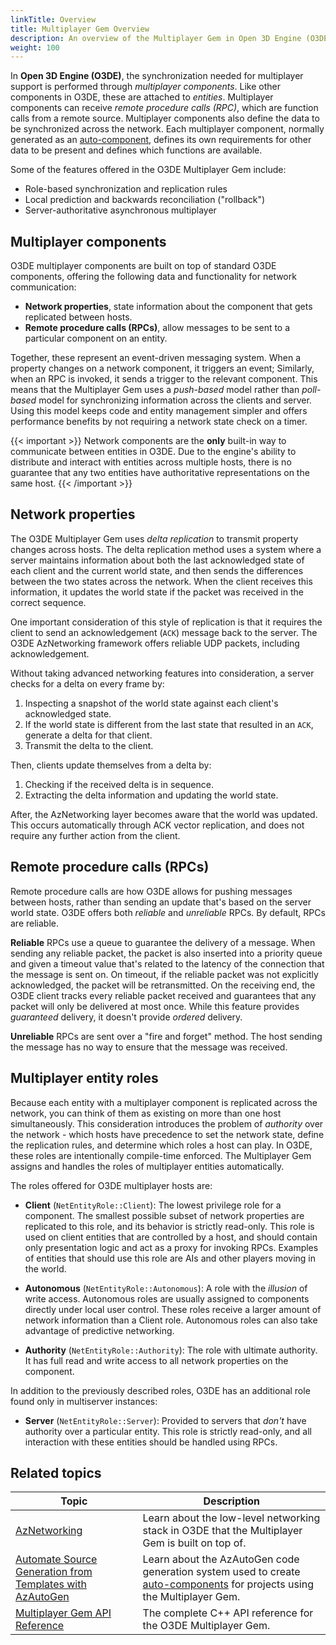 ```yaml
---
linkTitle: Overview
title: Multiplayer Gem Overview
description: An overview of the Multiplayer Gem in Open 3D Engine (O3DE). Includes an introduction to multiplayer components, which provide network state synchronization.
weight: 100
---
```


In **Open 3D Engine (O3DE)**, the synchronization needed for multiplayer support is performed through *multiplayer components*. Like other components in O3DE, these are attached to *entities*. Multiplayer components can receive *remote procedure calls (RPC)*, which are function calls from a remote source. Multiplayer components also define the data to be synchronized across the network. Each multiplayer component, normally generated as an [auto-component](./autocomponents), defines its own requirements for other data to be present and defines which functions are available.

Some of the features offered in the O3DE Multiplayer Gem include:

* Role-based synchronization and replication rules
* Local prediction and backwards reconciliation ("rollback")
* Server-authoritative asynchronous multiplayer

## Multiplayer components

O3DE multiplayer components are built on top of standard O3DE components, offering the following data and functionality for network communication:

* **Network properties**, state information about the component that gets replicated between hosts.
* **Remote procedure calls (RPCs)**, allow messages to be sent to a particular component on an entity.

Together, these represent an event-driven messaging system. When a property changes on a network component, it triggers an event; Similarly, when an RPC is invoked, it sends a trigger to the relevant component. This means that the Multiplayer Gem uses a *push-based* model rather than *poll-based* model for synchronizing information across the clients and server. Using this model keeps code and entity management simpler and offers performance benefits by not requiring a network state check on a timer.

{{< important >}}
Network components are the **only** built-in way to communicate between entities in O3DE. Due to the engine's ability to distribute and interact with entities across multiple hosts, there is no guarantee that any two entities have authoritative representations on the same host.
{{< /important >}}

## Network properties

The O3DE Multiplayer Gem uses *delta replication* to transmit property changes across hosts. The delta replication method uses a system where a server maintains information about both the last acknowledged state of each client and the current world state, and then sends the differences between the two states across the network. When the client receives this information, it updates the world state if the packet was received in the correct sequence.

One important consideration of this style of replication is that it requires the client to send an acknowledgement (`ACK`) message back to the server. The O3DE AzNetworking framework offers reliable UDP packets, including acknowledgement.

Without taking advanced networking features into consideration, a server checks for a delta on every frame by:

1. Inspecting a snapshot of the world state against each client's acknowledged state.
1. If the world state is different from the last state that resulted in an `ACK`, generate a delta for that client.
1. Transmit the delta to the client.

Then, clients update themselves from a delta by:

1. Checking if the received delta is in sequence.
1. Extracting the delta information and updating the world state.

After, the AzNetworking layer becomes aware that the world was updated. This occurs automatically through ACK vector replication, and does not require any further action from the client.

## Remote procedure calls (RPCs)

Remote procedure calls are how O3DE allows for pushing messages between hosts, rather than sending an update that's based on the server world state. O3DE offers both *reliable* and *unreliable* RPCs. By default, RPCs are reliable.

**Reliable** RPCs use a queue to guarantee the delivery of a message. When sending any reliable packet, the packet is also inserted into a priority queue and given a timeout value that's related to the latency of the connection that the message is sent on. On timeout, if the reliable packet was not explicitly acknowledged, the packet will be retransmitted. On the receiving end, the O3DE client tracks every reliable packet received and guarantees that any packet will only be delivered at most once. While this feature provides *guaranteed* delivery, it doesn't provide *ordered* delivery.

**Unreliable** RPCs are sent over a "fire and forget" method. The host sending the message has no way to ensure that the message was received.

## Multiplayer entity roles

Because each entity with a multiplayer component is replicated across the network, you can think of them as existing on more than one host simultaneously. This consideration introduces the problem of *authority* over the network - which hosts have precedence to set the network state, define the replication rules, and determine which roles a host can play. In O3DE, these roles are intentionally compile-time enforced. The Multiplayer Gem assigns and handles the roles of multiplayer entities automatically. 

The roles offered for O3DE multiplayer hosts are:

* **Client** (`NetEntityRole::Client`): The lowest privilege role for a component. The smallest possible subset of network properties are replicated to this role, and its behavior is strictly read-only. This role is used on client entities that are controlled by a host, and should contain only presentation logic and act as a proxy for invoking RPCs. Examples of entities that should use this role are AIs and other players moving in the world.

* **Autonomous** (`NetEntityRole::Autonomous`): A role with the _illusion_ of write access. Autonomous roles are usually assigned to components directly under local user control. These roles receive a larger amount of network information than a Client role. Autonomous roles can also take advantage of predictive networking.

* **Authority** (`NetEntityRole::Authority`): The role with ultimate authority. It has full read and write access to all network properties on the component.

In addition to the previously described roles, O3DE has an additional role found only in multiserver instances:

* **Server** (`NetEntityRole::Server`): Provided to servers that *don't* have authority over a particular entity. This role is strictly read-only, and all interaction with these entities should be handled using RPCs.

## Related topics

| Topic | Description |
|--|--|
| [AzNetworking](/docs/user-guide/networking/aznetworking/) | Learn about the low-level networking stack in O3DE that the Multiplayer Gem is built on top of. |
| [Automate Source Generation from Templates with AzAutoGen](/docs/user-guide/engine/autogen/) | Learn about the AzAutoGen code generation system used to create [auto-components](./autocomponents) for projects using the Multiplayer Gem. |
| [Multiplayer Gem API Reference](/docs/api/gems/multiplayer/annotated.html) | The complete C++ API reference for the O3DE Multiplayer Gem. |
